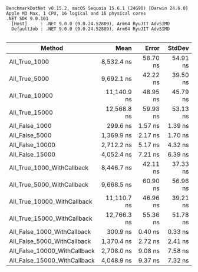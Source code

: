 ```

BenchmarkDotNet v0.15.2, macOS Sequoia 15.6.1 (24G90) [Darwin 24.6.0]
Apple M3 Max, 1 CPU, 16 logical and 16 physical cores
.NET SDK 9.0.101
  [Host]     : .NET 9.0.0 (9.0.24.52809), Arm64 RyuJIT AdvSIMD
  DefaultJob : .NET 9.0.0 (9.0.24.52809), Arm64 RyuJIT AdvSIMD


```
| Method                       | Mean        | Error    | StdDev   |
|----------------------------- |------------:|---------:|---------:|
| All_True_1000                |  8,532.4 ns | 58.70 ns | 54.91 ns |
| All_True_5000                |  9,692.1 ns | 42.22 ns | 39.50 ns |
| All_True_10000               | 11,140.9 ns | 48.95 ns | 45.79 ns |
| All_True_15000               | 12,568.8 ns | 59.93 ns | 53.13 ns |
| All_False_1000               |    299.6 ns |  1.57 ns |  1.39 ns |
| All_False_5000               |  1,369.9 ns |  2.17 ns |  1.70 ns |
| All_False_10000              |  2,712.2 ns |  5.17 ns |  4.32 ns |
| All_False_15000              |  4,052.4 ns |  7.21 ns |  6.39 ns |
| All_True_1000_WithCallback   |  8,446.7 ns | 42.11 ns | 37.33 ns |
| All_True_5000_WithCallback   |  9,668.5 ns | 60.90 ns | 56.96 ns |
| All_True_10000_WithCallback  | 11,110.7 ns | 46.96 ns | 39.21 ns |
| All_True_15000_WithCallback  | 12,766.3 ns | 55.36 ns | 51.78 ns |
| All_False_1000_WithCallback  |    300.9 ns |  0.40 ns |  0.33 ns |
| All_False_5000_WithCallback  |  1,370.4 ns |  2.72 ns |  2.41 ns |
| All_False_10000_WithCallback |  2,708.0 ns |  9.08 ns |  7.58 ns |
| All_False_15000_WithCallback |  4,048.9 ns |  9.37 ns |  7.32 ns |
